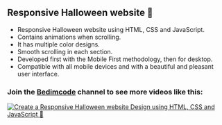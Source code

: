 ## Responsive Halloween website 🎃

- Responsive Halloween website using HTML, CSS and JavaScript.
- Contains animations when scrolling.
- It has multiple color designs.
- Smooth scrolling in each section.
- Developed first with the Mobile First methodology, then for desktop.
- Compatible with all mobile devices and with a beautiful and pleasant user
  interface.

### Join the [Bedimcode](https://www.youtube.com/@Bedimcode) channel to see more videos like this:

[![Create a Responsive Halloween website Design using HTML, CSS and JavaScript 🎃](https://raw.githubusercontent.com/InoreNeronI/responsive-landing-page/main/preview.png)](https://youtu.be/lgo1CEPZoxg 'Create a Responsive Halloween website Design using HTML, CSS and JavaScript 🎃')

